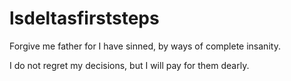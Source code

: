 # lsdeltasfirststeps

Forgive me father for I have sinned, by ways of complete insanity.

I do not regret my decisions, but I will pay for them dearly. 
